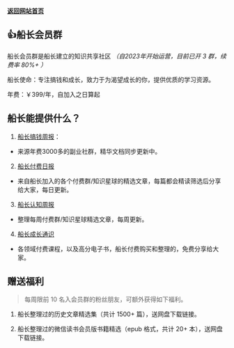 [**返回网站首页**](/README.md)

## 👍**船长会员群**

船长会员群是船长建立的知识共享社区 *（自2023年开始运营，目前已开 3 群，续费率 80%+ ）*

船长使命：专注搞钱和成长，致力于为渴望成长的你，提供优质的学习资源。

年费：￥399/年，自加入之日算起 


## 船长能提供什么？

1. [船长搞钱周报](/data/group/gq_weekly.md)：
- 来源年费3000多的副业社群，精华文档同步更新中。

2. [船长付费日报](/data/group/ff_daily.md)
- 来自船长加入的各个付费群/知识星球的精选文章，每篇都会精读筛选后分享给大家，每日更新。

3. [船长认知周报](/data/group/ff_weekly.md)
- 整理每周付费群/知识星球精选文章，每周更新。

4. [船长成长通识](/data/group/ff_course.md)
- 各领域付费课程，以及高分电子书，船长付费购买和整理的，免费分享给大家。

## 赠送福利
> 每周限前 10 名入会员群的粉丝朋友，可额外获得如下福利。

1. 船长整理过的历史文章精选集（共计 1500+ 篇），送网盘下载链接。

2. 船长整理过的微信读书会员版书籍精选（epub 格式，共计 20+ 本），送网盘下载链接。
